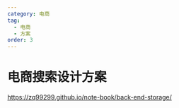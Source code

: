 ```yaml
---
category: 电商
tag:
  - 电商
  - 方案
order: 3
---
```

# 电商搜索设计方案

https://zq99299.github.io/note-book/back-end-storage/

